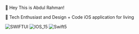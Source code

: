 👋   Hey This is Abdul Rahman!

👀   Tech Enthusiast and Design + Code iOS application for living

![SWIFTUI](https://user-images.githubusercontent.com/85195589/127753576-8c1d43bc-cb90-4c7f-9eed-784b154eb37d.png)                   ![IOS_15](https://user-images.githubusercontent.com/85195589/127753598-3fd8a41a-504b-4344-97c3-3ac4a6d44186.png)                         ![Swift5](https://user-images.githubusercontent.com/85195589/127753686-49a23442-0fe7-427f-b70e-de4eded5fc2f.png)
